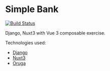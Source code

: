 # Simple Bank

[![Build Status](https://github.com/joaopauloufal/BankDjangoNuxt3/workflows/Build/badge.svg)](https://github.com/joaopauloufal/BankDjangoNuxt3/actions)

Django, Nuxt3 with Vue 3 composable exercise.

Technologies used:
 - [Django](https://www.djangoproject.com)
 - [Nuxt3](https://v3.nuxtjs.org)
 - [Oruga](https://oruga.io)